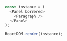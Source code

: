 <!--start-code-->

```js
const instance = (
  <Panel bordered>
    <Paragraph />
  </Panel>
);

ReactDOM.render(instance);
```

<!--end-code-->
